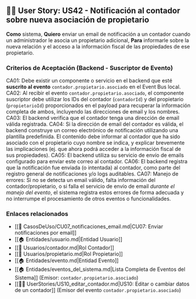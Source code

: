 ## 🧑‍💻 User Story: US42 - Notificación al contador sobre nueva asociación de propietario

**Como** sistema,
**Quiero** enviar un email de notificación a un contador cuando un administrador le asocia un propietario adicional,
**Para** informarle sobre la nueva relación y el acceso a la información fiscal de las propiedades de ese propietario.

### Criterios de Aceptación (Backend - Suscriptor de Evento)

CA01: Debe existir un componente o servicio en el backend que esté **suscrito al evento** `contador.propietario.asociado` en el Event Bus local.
CA02: Al recibir el evento `contador.propietario.asociado`, el componente suscriptor debe utilizar los IDs del contador (`contadorId`) y del propietario (`propietarioId`) proporcionados en el payload para recuperar la información completa de ambos, incluyendo las direcciones de email y los nombres.
CA03: El backend verifica que el contador tenga una dirección de email válida registrada.
CA04: Si la dirección de email del contador es válida, el backend construye un correo electrónico de notificación utilizando una plantilla predefinida. El contenido debe informar al contador que ha sido asociado con el propietario cuyo nombre se indica, y explicar brevemente las implicaciones (ej. que ahora podrá acceder a la información fiscal de sus propiedades).
CA05: El backend utiliza su servicio de envío de emails configurado para enviar este correo al contador.
CA06: El backend registra que la notificación fue enviada (o intentada) al contador, como parte del registro general de notificaciones y/o logs auditables.
CA07: Manejo de errores: Si no se detecta un email válido, falta información del contador/propietario, o si falla el servicio de envío de email *durante el manejo del evento*, el sistema registra estos errores de forma adecuada y no interrumpe el procesamiento de otros eventos o funcionalidades.

### Enlaces relacionados

- [[📄 CasosDeUso/CU07_notificaciones_email.md|CU07: Enviar notificaciones por email]]
- [[🏠 Entidades/usuario.md|Entidad Usuario]]
- [[👥 Usuarios/contador.md|Rol Contador]]
- [[👥 Usuarios/propietario.md|Rol Propietario]]
- [[🏠 Entidades/evento.md|Entidad Evento]]
- [[🏠 Entidades/eventos_del_sistema.md|Lista Completa de Eventos del Sistema]] (Emisor: `contador.propietario.asociado`)
- [[🧑‍💻 UserStories/US10_editar_contador.md|US10: Editar o cambiar datos de un contador]] (Emisor del evento `contador.propietario.asociado`)

